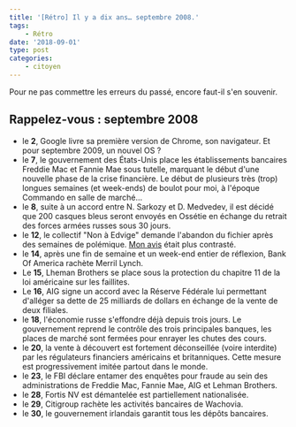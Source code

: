 ```yaml
---
title: '[Rétro] Il y a dix ans… septembre 2008.'
tags:
    - Rétro
date: '2018-09-01'
type: post
categories:
    - citoyen
---
```


Pour ne pas commettre les erreurs du passé, encore faut-il s'en souvenir.

<!-- more -->

## Rappelez-vous : septembre 2008

* le **2**, Google livre sa première version de Chrome, son navigateur. Et pour septembre 2009, un nouvel OS&nbsp;?
* le **7**, le gouvernement des États-Unis place les établissements bancaires Freddie Mac et Fannie Mae sous tutelle, marquant le début d'une nouvelle phase de la crise financière. Le début de plusieurs très (trop) longues semaines (et week-ends) de boulot pour moi, à l'époque Commando en salle de marché…
* le **8**, suite à un accord entre N. Sarkozy et D. Medvedev, il est décidé que 200 casques bleus seront envoyés en Ossétie en échange du retrait des forces armées russes sous 30 jours.
* le **12**, le collectif "Non à Edvige" demande l'abandon du fichier après des semaines de polémique. [Mon avis](/2008/10/edvige-la-verite-est-ailleurs/) était plus contrasté.
* le **14**, après une fin de semaine et un week-end entier de réflexion, Bank Of America rachète Merril Lynch.
* Le **15**, Lheman Brothers se place sous la protection du chapitre 11 de la loi américaine sur les faillites.
* Le **16**, AIG signe un accord avec la Réserve Fédérale lui permettant d'alléger sa dette de 25 milliards de dollars en échange de la vente de deux filiales.
* le **18**, l'économie russe s'effondre déjà depuis trois jours. Le gouvernement reprend le contrôle des trois principales banques, les places de marché sont fermées pour enrayer les chutes des cours.
* le **20**, la vente à découvert est fortement déconseillée (voire interdite) par les régulateurs financiers américains et britanniques. Cette mesure est progressivement imitée partout dans le monde.
* le **23**, le FBI déclare entamer des enquêtes pour fraude au sein des administrations de Freddie Mac, Fannie Mae, AIG et Lehman Brothers.
* le **28**, Fortis NV est démantelée est partiellement nationalisée.
* le **29**, Citigroup rachète les activités bancaires de Wachovia.
* le **30**, le gouvernement irlandais garantit tous les dépôts bancaires.
